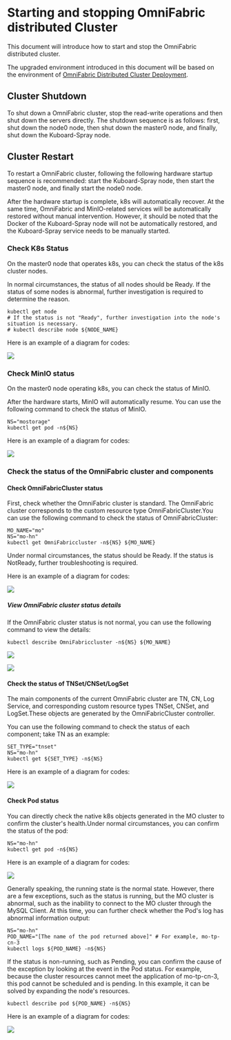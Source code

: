 # Starting and stopping OmniFabric distributed Cluster

This document will introduce how to start and stop the OmniFabric  distributed cluster.

The upgraded environment introduced in this document will be based on the environment of [OmniFabric Distributed Cluster Deployment](deploy-OmniFabric-cluster.md).

## Cluster Shutdown

To shut down a OmniFabric cluster, stop the read-write operations and then shut down the servers directly. The shutdown sequence is as follows: first, shut down the node0 node, then shut down the master0 node, and finally, shut down the Kuboard-Spray node.

## Cluster Restart

To restart a OmniFabric cluster, following the following hardware startup sequence is recommended: start the Kuboard-Spray node, then start the master0 node, and finally start the node0 node.

After the hardware startup is complete, k8s will automatically recover. At the same time, OmniFabric and MinIO-related services will be automatically restored without manual intervention. However, it should be noted that the Docker of the Kuboard-Spray node will not be automatically restored, and the Kuboard-Spray service needs to be manually started.

### Check K8s Status

On the master0 node that operates k8s, you can check the status of the k8s cluster nodes.

In normal circumstances, the status of all nodes should be Ready. If the status of some nodes is abnormal, further investigation is required to determine the reason.

```
kubectl get node
# If the status is not "Ready", further investigation into the node's situation is necessary.
# kubectl describe node ${NODE_NAME}
```

Here is an example of a diagram for codes:

![](https://github.com/OmniFabric/artwork/blob/main/docs/deploy/start-stop-1.png?raw=true)

### Check MinIO status

On the master0 node operating k8s, you can check the status of MinIO.

After the hardware starts, MinIO will automatically resume. You can use the following command to check the status of MinIO.

```
NS="mostorage"
kubectl get pod -n${NS}
```

Here is an example of a diagram for codes:

![](https://github.com/OmniFabric/artwork/blob/main/docs/deploy/start-stop-2.png?raw=true)

### Check the status of the OmniFabric cluster and components

#### Check OmniFabricCluster status

First, check whether the OmniFabric cluster is standard. The OmniFabric cluster corresponds to the custom resource type OmniFabricCluster.You can use the following command to check the status of OmniFabricCluster:

```
MO_NAME="mo"
NS="mo-hn"
kubectl get OmniFabriccluster -n${NS} ${MO_NAME}
```

Under normal circumstances, the status should be Ready. If the status is NotReady, further troubleshooting is required.

Here is an example of a diagram for codes:

![](https://github.com/OmniFabric/artwork/blob/main/docs/deploy/start-stop-3.png?raw=true)

##### View OmniFabric cluster status details

If the OmniFabric cluster status is not normal, you can use the following command to view the details:

```
kubectl describe OmniFabriccluster -n${NS} ${MO_NAME}
```

![](https://github.com/OmniFabric/artwork/blob/main/docs/deploy/start-stop-4.png?raw=true)

![](https://github.com/OmniFabric/artwork/blob/main/docs/deploy/start-stop-5.png?raw=true)

#### Check the status of TNSet/CNSet/LogSet

The main components of the current OmniFabric cluster are TN, CN, Log Service, and corresponding custom resource types TNSet, CNSet, and LogSet.These objects are generated by the OmniFabricCluster controller.

You can use the following command to check the status of each component; take TN as an example:

```
SET_TYPE="tnset"
NS="mo-hn"
kubectl get ${SET_TYPE} -n${NS}
```

Here is an example of a diagram for codes:

![](https://github.com/OmniFabric/artwork/blob/main/docs/deploy/start-stop-6.png?raw=true)

#### Check Pod status

You can directly check the native k8s objects generated in the MO cluster to confirm the cluster's health.Under normal circumstances, you can confirm the status of the pod:

```
NS="mo-hn"
kubectl get pod -n${NS}
```

Here is an example of a diagram for codes:

![](https://github.com/OmniFabric/artwork/blob/main/docs/deploy/start-stop-7.png?raw=true)

Generally speaking, the running state is the normal state. However, there are a few exceptions, such as the status is running, but the MO cluster is abnormal, such as the inability to connect to the MO cluster through the MySQL Client. At this time, you can further check whether the Pod's log has abnormal information output:

```
NS="mo-hn"
POD_NAME="[The name of the pod returned above]" # For example, mo-tp-cn-3
kubectl logs ${POD_NAME} -n${NS}
```

If the status is non-running, such as Pending, you can confirm the cause of the exception by looking at the event in the Pod status. For example, because the cluster resources cannot meet the application of mo-tp-cn-3, this pod cannot be scheduled and is pending. In this example, it can be solved by expanding the node's resources.

```
kubectl describe pod ${POD_NAME} -n${NS}
```

Here is an example of a diagram for codes:

![](https://github.com/OmniFabric/artwork/blob/main/docs/deploy/start-stop-8.png?raw=true)
